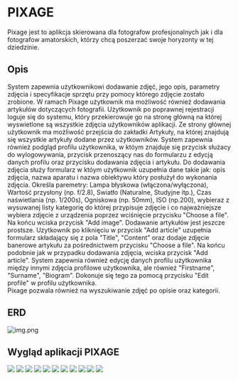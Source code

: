 # PIXAGE
Pixage jest to aplikcja skierowana dla fotografow profesjonalnych jak i dla fotografow amatorskich, którzy chcą poszerzać swoje horyzonty w tej dziedzinie. 

## Opis 
System zapewnia użytkownikowi dodawanie zdjęć, jego opis, parametry zdjęcia i specyfikacje sprzętu przy pomocy którego zdjęcie zostało zrobione. W ramach Pixage użytkownik ma możliwość również dodawania artykułów dotyczących fotografii.
Użytkownik po poprawnej rejestracji loguje się do systemu, który przekierowuje go na stronę główną na której wyswietlone są wszystkie zdjęcia użytkowników aplikacji. Ze strony głównej użytkownik ma możliwość przejścia do zakładki Artykuły, na której znajdują się wszystkie artykuły dodane przez użytkowników. System zapewnia również podgląd profilu użytkownika, w któym znajduje się przycisk służacy do wylogowywania, przycisk przenoszący nas do formularzu z edycją danych profilu oraz przycisku dodawania zdjęcia i artykułu.
Do dodawania zdjęcia służy formularz w któym użytkownik uzupełnia dane takie jak: opis zdjęcia, nazwa aparatu i nazwa obiektywu który posłużył do wykonania zdjęcia. Określa paremetry: Lampa błyskowa (włączona/wyłączona), Wartość przysłony (np. f/2.8), Swiatło (Naturalne, Studyjne itp.), Czas naświetlania (np. 1/200s), Ogniskowa (np. 50mm), ISO (np.200), wybieraz z wysuwanej listy kategorię do której przypisuje zdjęcie i co najważniejsze wybiera zdjęcie z urządzenia poprzez wciśnięcie przycisku "Choose a file". Na końcu wciska przycisk "Add image".
Dodawanie artykułów jest jeszcze prostsze. Uzytkownik po kliknięciu w przycisk "Add article" uzupełnia formularz składający się z pola "Title", "Content" oraz dodaje zdjęcie banerowe artykułu za pośrednictwem przycisku "Choose a file". Na końcu podobnie jak w przypadku dodawania zdjęcia, wciska przycisk "Add article".
System zapewnia również edycję danych profilu użytkownika między innymi zdjęcia profilowe użytkownika, ale również "Firstname", "Surname", "Biogram". Dokonuje się tego za pomocą przycisku "Edit profile" w profilu użytkownika.  
Pixage pozwala również na wyszukiwanie zdjęć po opisie oraz kategorii.


## ERD
![img.png](img.png)

## Wygląd aplikacji PIXAGE
![](preview/mainPage.png)
![](preview/login.png)
![](preview/signUp.png)
![](preview/dashboard.png)
![](preview/articles.png)
![](preview/image.png)
![](preview/articleSingle.png)
![](preview/addImage.png)
![](preview/addArticle.png)
![](preview/profile.png)
![](preview/editprofile.png)
